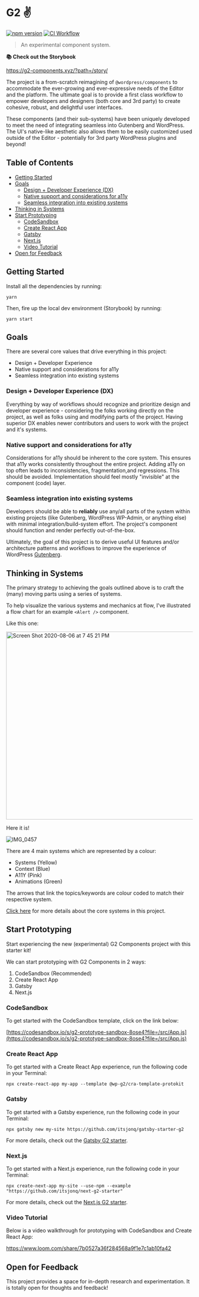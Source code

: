 # G2 ✌️

[![npm version](https://badge.fury.io/js/%40wp-g2%2Fcomponents.svg)](https://badge.fury.io/js/%40wp-g2%2Fcomponents)
[![CI Workflow](https://github.com/itsjonq/g2/workflows/ci/badge.svg)](https://github.com/ItsJonQ/g2/actions?query=workflow%3Aci)

> An experimental component system.

**📚 Check out the Storybook**

https://g2-components.xyz/?path=/story/

The project is a from-scratch reimagining of `@wordpress/components` to accommodate the ever-growing and ever-expressive needs of the Editor and the platform. The ultimate goal is to provide a first class workflow to empower developers and designers (both core and 3rd party) to create cohesive, robust, and delightful user interfaces.

These components (and their sub-systems) have been uniquely developed to meet the need of integrating seamless into Gutenberg and WordPress. The UI's native-like aesthetic also allows them to be easily customized used outside of the Editor - potentially for 3rd party WordPress plugins and beyond!

## Table of Contents

<!-- START doctoc generated TOC please keep comment here to allow auto update -->
<!-- DON'T EDIT THIS SECTION, INSTEAD RE-RUN doctoc TO UPDATE -->

-   [Getting Started](#getting-started)
-   [Goals](#goals)
    -   [Design + Developer Experience (DX)](#design--developer-experience-dx)
    -   [Native support and considerations for a11y](#native-support-and-considerations-for-a11y)
    -   [Seamless integration into existing systems](#seamless-integration-into-existing-systems)
-   [Thinking in Systems](#thinking-in-systems)
-   [Start Prototyping](#start-prototyping)
    -   [CodeSandbox](#codesandbox)
    -   [Create React App](#create-react-app)
    -   [Gatsby](#gatsby)
    -   [Next.js](#nextjs)
    -   [Video Tutorial](#video-tutorial)
-   [Open for Feedback](#open-for-feedback)

<!-- END doctoc generated TOC please keep comment here to allow auto update -->

## Getting Started

Install all the dependencies by running:

```
yarn
```

Then, fire up the local dev environment (Storybook) by running:

```
yarn start
```

## Goals

There are several core values that drive everything in this project:

-   Design + Developer Experience
-   Native support and considerations for a11y
-   Seamless integration into existing systems

### Design + Developer Experience (DX)

Everything by way of workflows should recognize and prioritize design and developer experience - considering the folks working directly on the project, as well as folks using and modifying parts of the project. Having superior DX enables newer contributors and users to work with the project and it's systems.

### Native support and considerations for a11y

Considerations for a11y should be inherent to the core system. This ensures that a11y works consistently throughout the entire project. Adding a11y on top often leads to inconsistencies, fragmentation,and regressions. This should be avoided. Implementation should feel mostly "invisible" at the component (code) layer.

### Seamless integration into existing systems

Developers should be able to **reliably** use any/all parts of the system within existing projects (like Gutenberg, WordPress WP-Admin, or anything else) with minimal integration/build-system effort. The project's component should function and render perfectly out-of-the-box.

Ultimately, the goal of this project is to derive useful UI features and/or architecture patterns and workflows to improve the experience of WordPress [Gutenberg](https://github.com/WordPress/gutenberg).

## Thinking in Systems

The primary strategy to achieving the goals outlined above is to craft the (many) moving parts using a series of systems.

To help visualize the various systems and mechanics at flow, I've illustrated a flow chart for an example `<Alert />` component.

Like this one:

<img width="505" alt="Screen Shot 2020-08-06 at 7 45 21 PM" src="https://user-images.githubusercontent.com/2322354/89593516-60542580-d81d-11ea-9807-7d404d8de931.png">

Here it is!

![IMG_0457](https://user-images.githubusercontent.com/2322354/89593533-6813ca00-d81d-11ea-8c3e-28bfbc377e9b.png)

There are 4 main systems which are represented by a colour:

-   Systems (Yellow)
-   Context (Blue)
-   A11Y (Pink)
-   Animations (Green)

The arrows that link the topics/keywords are colour coded to match their respective system.

[Click here](https://github.com/ItsJonQ/g2/issues/3) for more details about the core systems in this project.

## Start Prototyping

Start experiencing the new (experimental) G2 Components project with this starter kit!

We can start prototyping with G2 Components in 2 ways:

1. CodeSandbox (Recommended)
2. Create React App
3. Gatsby
4. Next.js

### CodeSandbox

To get started with the CodeSandbox template, click on the link below:

[https://codesandbox.io/s/g2-prototype-sandbox-8ose4?file=/src/App.js](https://codesandbox.io/s/g2-prototype-sandbox-8ose4?file=/src/App.js)

### Create React App

To get started with a Create React App experience, run the following code in your Terminal:

```
npx create-react-app my-app --template @wp-g2/cra-template-protokit
```

### Gatsby

To get started with a Gatsby experience, run the following code in your Terminal:

```
npx gatsby new my-site https://github.com/itsjonq/gatsby-starter-g2
```

For more details, check out the [Gatsby G2 starter](https://github.com/ItsJonQ/gatsby-starter-g2).

### Next.js

To get started with a Next.js experience, run the following code in your Terminal:

```
npx create-next-app my-site --use-npm --example "https://github.com/itsjonq/next-g2-starter"
```

For more details, check out the [Next.js G2 starter](https://github.com/ItsJonQ/next-g2-starter).

### Video Tutorial

Below is a video walkthrough for prototyping with CodeSandbox and Create React App:

https://www.loom.com/share/7b0527a36f284568a9f1e7c1ab10fa42

## Open for Feedback

This project provides a space for in-depth research and experimentation. It is totally open for thoughts and feedback!
